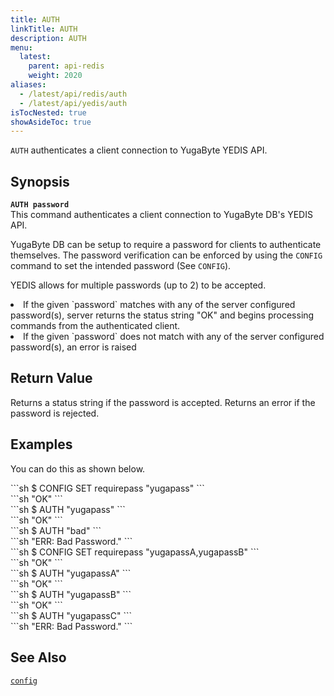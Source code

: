 ```yaml
---
title: AUTH
linkTitle: AUTH
description: AUTH
menu:
  latest:
    parent: api-redis
    weight: 2020
aliases:
  - /latest/api/redis/auth
  - /latest/api/yedis/auth
isTocNested: true
showAsideToc: true
---
```

`AUTH` authenticates a client connection to YugaByte YEDIS API.

## Synopsis
<b>`AUTH password`</b><br>
This command authenticates a client connection to YugaByte DB's YEDIS API.

YugaByte DB can be setup to require a password for clients to authenticate themselves. The password verification can be enforced by using the `CONFIG` command to set the intended password (See `CONFIG`).

YEDIS allows for multiple passwords (up to 2) to be accepted.
<li>If the given `password` matches with any of the server configured password(s), server returns the status string "OK" and begins processing commands from the authenticated client.</li>
<li>If the given `password` does not match with any of the server configured password(s), an error is raised</li>

## Return Value
Returns a status string if the password is accepted. Returns an error if the password is rejected.

## Examples

You can do this as shown below.
<div class='copy separator-dollar'>
```sh
$ CONFIG SET requirepass "yugapass"
```
</div>
```sh
"OK"
```
<div class='copy separator-dollar'>
```sh
$ AUTH "yugapass"
```
</div>
```sh
"OK"
```
<div class='copy separator-dollar'>
```sh
$ AUTH "bad"
```
</div>
```sh
"ERR: Bad Password."
```
<div class='copy separator-dollar'>
```sh
$ CONFIG SET requirepass "yugapassA,yugapassB"
```
</div>
```sh
"OK"
```
<div class='copy separator-dollar'>
```sh
$ AUTH "yugapassA"
```
</div>
```sh
"OK"
```
<div class='copy separator-dollar'>
```sh
$ AUTH "yugapassB"
```
</div>
```sh
"OK"
```
<div class='copy separator-dollar'>
```sh
$ AUTH "yugapassC"
```
</div>
```sh
"ERR: Bad Password."
```

## See Also
[`config`](../config/)
